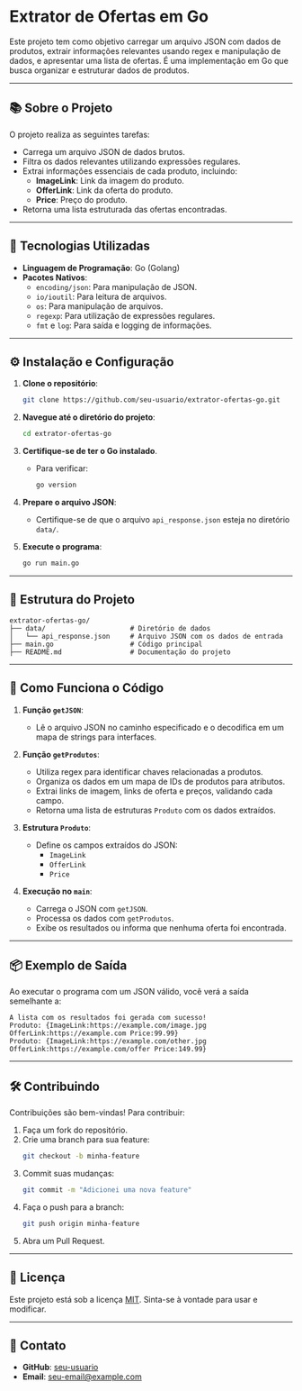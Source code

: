 # Extrator de Ofertas em Go

Este projeto tem como objetivo carregar um arquivo JSON com dados de produtos, extrair informações relevantes usando regex e manipulação de dados, e apresentar uma lista de ofertas. É uma implementação em Go que busca organizar e estruturar dados de produtos.

---

## 📚 Sobre o Projeto

O projeto realiza as seguintes tarefas:
- Carrega um arquivo JSON de dados brutos.
- Filtra os dados relevantes utilizando expressões regulares.
- Extrai informações essenciais de cada produto, incluindo:
  - **ImageLink**: Link da imagem do produto.
  - **OfferLink**: Link da oferta do produto.
  - **Price**: Preço do produto.
- Retorna uma lista estruturada das ofertas encontradas.

---

## 🚀 Tecnologias Utilizadas

- **Linguagem de Programação**: Go (Golang)
- **Pacotes Nativos**:
  - `encoding/json`: Para manipulação de JSON.
  - `io/ioutil`: Para leitura de arquivos.
  - `os`: Para manipulação de arquivos.
  - `regexp`: Para utilização de expressões regulares.
  - `fmt` e `log`: Para saída e logging de informações.

---

## ⚙️ Instalação e Configuração

1. **Clone o repositório**:
   ```bash
   git clone https://github.com/seu-usuario/extrator-ofertas-go.git
   ```

2. **Navegue até o diretório do projeto**:
   ```bash
   cd extrator-ofertas-go
   ```

3. **Certifique-se de ter o Go instalado**.
   - Para verificar:
     ```bash
     go version
     ```

4. **Prepare o arquivo JSON**:
   - Certifique-se de que o arquivo `api_response.json` esteja no diretório `data/`.

5. **Execute o programa**:
   ```bash
   go run main.go
   ```

---

## 📂 Estrutura do Projeto

```
extrator-ofertas-go/
├── data/                     # Diretório de dados
│   └── api_response.json     # Arquivo JSON com os dados de entrada
├── main.go                   # Código principal
├── README.md                 # Documentação do projeto
```

---

## 📝 Como Funciona o Código

1. **Função `getJSON`**:
   - Lê o arquivo JSON no caminho especificado e o decodifica em um mapa de strings para interfaces.

2. **Função `getProdutos`**:
   - Utiliza regex para identificar chaves relacionadas a produtos.
   - Organiza os dados em um mapa de IDs de produtos para atributos.
   - Extrai links de imagem, links de oferta e preços, validando cada campo.
   - Retorna uma lista de estruturas `Produto` com os dados extraídos.

3. **Estrutura `Produto`**:
   - Define os campos extraídos do JSON:
     - `ImageLink`
     - `OfferLink`
     - `Price`

4. **Execução no `main`**:
   - Carrega o JSON com `getJSON`.
   - Processa os dados com `getProdutos`.
   - Exibe os resultados ou informa que nenhuma oferta foi encontrada.

---

## 📦 Exemplo de Saída

Ao executar o programa com um JSON válido, você verá a saída semelhante a:

```
A lista com os resultados foi gerada com sucesso!
Produto: {ImageLink:https://example.com/image.jpg OfferLink:https://example.com Price:99.99}
Produto: {ImageLink:https://example.com/other.jpg OfferLink:https://example.com/offer Price:149.99}
```

---

## 🛠️ Contribuindo

Contribuições são bem-vindas! Para contribuir:

1. Faça um fork do repositório.
2. Crie uma branch para sua feature:
   ```bash
   git checkout -b minha-feature
   ```
3. Commit suas mudanças:
   ```bash
   git commit -m "Adicionei uma nova feature"
   ```
4. Faça o push para a branch:
   ```bash
   git push origin minha-feature
   ```
5. Abra um Pull Request.

---

## 📄 Licença

Este projeto está sob a licença [MIT](LICENSE). Sinta-se à vontade para usar e modificar.

---

## 💬 Contato

- **GitHub**: [seu-usuario](https://github.com/seu-usuario)
- **Email**: seu-email@example.com

